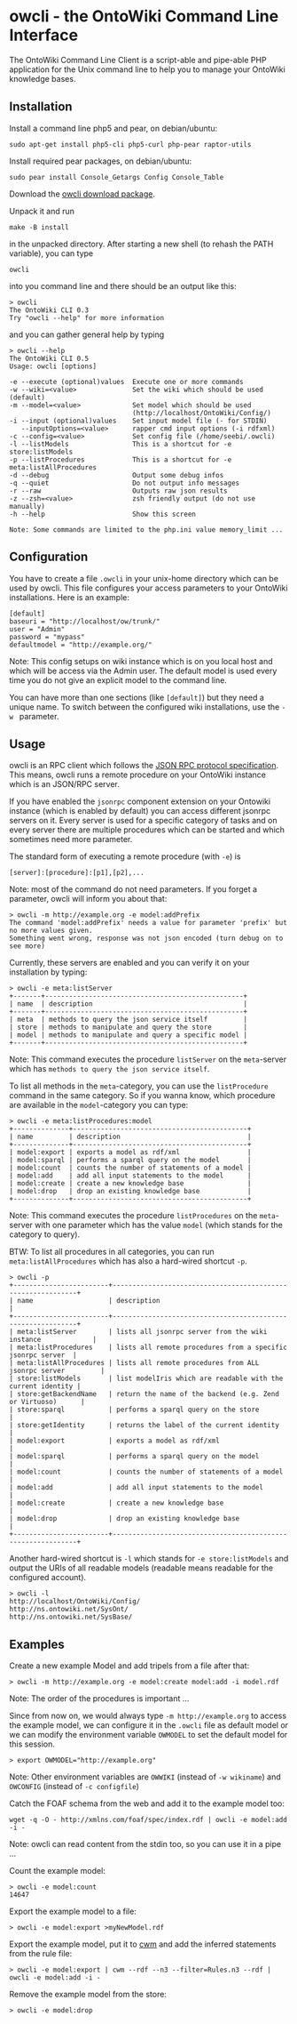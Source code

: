 # owcli - the OntoWiki Command Line Interface

The OntoWiki Command Line Client is a script-able and pipe-able PHP application for the Unix command line to help you to manage your OntoWiki knowledge bases.

## Installation

Install a command line php5 and pear, on debian/ubuntu:

    sudo apt-get install php5-cli php5-curl php-pear raptor-utils

Install required pear packages, on debian/ubuntu: 

    sudo pear install Console_Getargs Config Console_Table

Download the [owcli download package](https://github.com/AKSW/owcli/tarball/master).

Unpack it and run 

    make -B install

in the unpacked directory. After starting a new shell (to rehash the PATH variable), you can type 

    owcli

into you command line and there should be an output like this:

    > owcli
    The OntoWiki CLI 0.3
    Try "owcli --help" for more information

and you can gather general help by typing

    > owcli --help
    The OntoWiki CLI 0.5
    Usage: owcli [options]

    -e --execute (optional)values  Execute one or more commands
    -w --wiki=<value>              Set the wiki which should be used (default)
    -m --model=<value>             Set model which should be used
                                   (http://localhost/OntoWiki/Config/)
    -i --input (optional)values    Set input model file (- for STDIN)
       --inputOptions=<value>      rapper cmd input options (-i rdfxml)
    -c --config=<value>            Set config file (/home/seebi/.owcli)
    -l --listModels                This is a shortcut for -e store:listModels
    -p --listProcedures            This is a shortcut for -e meta:listAllProcedures
    -d --debug                     Output some debug infos
    -q --quiet                     Do not output info messages
    -r --raw                       Outputs raw json results
    -z --zsh=<value>               zsh friendly output (do not use manually)
    -h --help                      Show this screen

    Note: Some commands are limited to the php.ini value memory_limit ...


## Configuration

You have to create a file `.owcli` in your unix-home directory which can be used by owcli.
This file configures your access parameters to your OntoWiki installations.
Here is an example:

    [default] 
    baseuri = "http://localhost/ow/trunk/"
    user = "Admin"
    password = "mypass"
    defaultmodel = "http://example.org/"

Note: This config setups on wiki instance which is on you local host and which will be access via the Admin user.
The default model is used every time you do not give an explicit model to the command line.

You can have more than one sections (like `[default]`) but they need a unique name.
To switch between the configured wiki installations, use the `-w ` parameter.

## Usage

owcli is an RPC client which follows the [JSON RPC protocol specification](http://json-rpc.org/wiki/specification).
This means, owcli runs a remote procedure on your OntoWiki instance which is an JSON/RPC server.

If you have enabled the `jsonrpc` component extension on your Ontowiki instance (which is enabled by default) you can access different jsonrpc servers on it.
Every server is used for a specific category of tasks and on every server there are multiple procedures which can be started and which sometimes need more parameter.

The standard form of executing a remote procedure (with `-e`) is

    [server]:[procedure]:[p1],[p2],...

Note: most of the command do not need parameters.
If you forget a parameter, owcli will inform you about that:

    > owcli -m http://example.org -e model:addPrefix   
    The command 'model:addPrefix' needs a value for parameter 'prefix' but no more values given.
    Something went wrong, response was not json encoded (turn debug on to see more)

Currently, these servers are enabled and you can verify it on your installation by typing:

    > owcli -e meta:listServer
    +-------+--------------------------------------------------+
    | name  | description                                      |
    +-------+--------------------------------------------------+
    | meta  | methods to query the json service itself         |
    | store | methods to manipulate and query the store        |
    | model | methods to manipulate and query a specific model |
    +-------+--------------------------------------------------+

Note: This command executes the procedure `listServer` on the `meta`-server which has `methods to query the json service itself`.

To list all methods in the `meta`-category, you can use the `listProcedure` command in the same category.
So if you wanna know, which procedure are available in the `model`-category you can type:

    > owcli -e meta:listProcedures:model
    +--------------+--------------------------------------------+
    | name         | description                                |
    +--------------+--------------------------------------------+
    | model:export | exports a model as rdf/xml                 |
    | model:sparql | performs a sparql query on the model       |
    | model:count  | counts the number of statements of a model |
    | model:add    | add all input statements to the model      |
    | model:create | create a new knowledge base                |
    | model:drop   | drop an existing knowledge base            |
    +--------------+--------------------------------------------+

Note: This command executes the procedure `listProcedures` on the `meta`-server with one parameter which has the value `model` (which stands for the category to query).

BTW: To list all procedures in all categories, you can run `meta:listAllProcedures` which has also a hard-wired shortcut `-p`.

    > owcli -p
    +------------------------+-------------------------------------------------------------+
    | name                   | description                                                 |
    +------------------------+-------------------------------------------------------------+
    | meta:listServer        | lists all jsonrpc server from the wiki instance             |
    | meta:listProcedures    | lists all remote procedures from a specific jsonrpc server  |
    | meta:listAllProcedures | lists all remote procedures from ALL jsonrpc server         |
    | store:listModels       | list modelIris which are readable with the current identity |
    | store:getBackendName   | return the name of the backend (e.g. Zend or Virtuoso)      |
    | store:sparql           | performs a sparql query on the store                        |
    | store:getIdentity      | returns the label of the current identity                   |
    | model:export           | exports a model as rdf/xml                                  |
    | model:sparql           | performs a sparql query on the model                        |
    | model:count            | counts the number of statements of a model                  |
    | model:add              | add all input statements to the model                       |
    | model:create           | create a new knowledge base                                 |
    | model:drop             | drop an existing knowledge base                             |
    +------------------------+-------------------------------------------------------------+

Another hard-wired shortcut is `-l` which stands for `-e store:listModels` and output the URIs of all readable models (readable means readable for the configured account).

    > owcli -l
    http://localhost/OntoWiki/Config/
    http://ns.ontowiki.net/SysOnt/
    http://ns.ontowiki.net/SysBase/

## Examples

Create a new example Model and add tripels from a file after that:

    > owcli -m http://example.org -e model:create model:add -i model.rdf

Note: The order of the procedures is important ...

Since from now on, we would always type `-m http://example.org` to access the example model, we can configure it in the `.owcli` file as default model or we can modify the environment variable `OWMODEL` to set the default model for this session.

    > export OWMODEL="http://example.org"

Note: Other environment variables are `OWWIKI` (instead of `-w wikiname`) and `OWCONFIG` (instead of `-c configfile`)

Catch the FOAF schema from the web and add it to the example model too:

    wget -q -O - http://xmlns.com/foaf/spec/index.rdf | owcli -e model:add -i -

Note: owcli can read content from the stdin too, so you can use it in a pipe ...

Count the example model:

    > owcli -e model:count
    14647

Export the example model to a file:

    > owcli -e model:export >myNewModel.rdf

Export the example model, put it to [cwm](http://www.w3.org/2000/10/swap/doc/cwm) and add the inferred statements from the rule file:

    > owcli -e model:export | cwm --rdf --n3 --filter=Rules.n3 --rdf | owcli -e model:add -i -

Remove the example model from the store:

    > owcli -e model:drop

